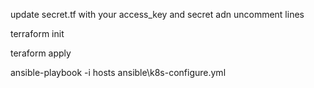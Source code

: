 update secret.tf with your access_key and secret adn uncomment lines

terraform init

teraform apply

ansible-playbook -i hosts ansible\k8s-configure.yml


